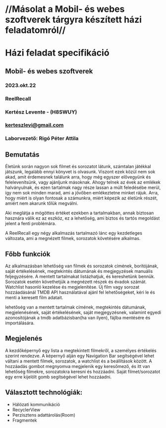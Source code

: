 # //Másolat a Mobil- és webes szoftverek tárgyra készített házi feladatomról//

# Házi feladat specifikáció

## Mobil- és webes szoftverek
### 2023.okt.22
### ReelRecall
### Kertész Levente - (H8SWUY)
### kerteszlevi@gmail.com
### Laborvezető: Rigó Péter Attila

## Bemutatás

Életünk során nagyon sok filmet és sorozatot látunk, számtalan játékkal játszunk, legalább ennyi könyvet is olvasunk. Viszont ezek közül nem sok akad, amit érdemesnek találunk arra, hogy még egyszer elővegyünk és felelevenítsünk, vagy ajánljunk másoknak. Ahogy telnek az évek az emlékek halványulnak, és ezen tartalmak nagy része lassan a múlt feledésébe merül, így nem sok minden marad, ami a jövőben emlékeztetne minket rájuk. Arra, hogy miért is olyan fontosak a számunkra, miért képezik az életünk részét, amiért nem akarunk tőlük megválni.

Aki meglátja a mögöttes értéket ezekben a tartalmakban, annak biztosan hasznára válik ez az eszköz, ez a lehetőség, ami biztos és tartós megoldást jelent a fenti problémára.

A ReelRecall egy négy alkalmazás tartalmazó lánc egy kezdetleges változata, ami a megnézett filmek, sorozatok követésére alkalmas.

## Főbb funkciók

Az alkalmazásban lehetőség van filmek és sorozatok címének, borítójának, saját értékelésének, megtekintés dátumának és megjegyzések manuális feljegyzésére. A mentett tartalmakat listázhatjuk, és kereshetünk bennük. Sorozatok esetén követhetjük a megnézett részek és évadok számát. Watchlist hasonló kezelése és megjelenítése.
Új film vagy sorozat hozzáadásánál TMDB API használatával ajánl fel lehetőségeket, kéri le és menti a keresett film adatait.

lehetőség van a mentett tartalmak címének, megtekintés dátumának, megjelenésének, saját értékelésének, saját megjegyzésnek, valamint egyedi azonosítójának a tmdb adatbázisban(ha van ilyen), fájlba mentésére és importálására.

## Megjelenés
A kezdőképernyő egy lista a megtekintett filmekről, a személyes értékelés szerint rendezve. A képernyő alján egy Navigation Bar segítségével lehet váltani a mentett filmek, sorozatok, a watchlist és a beállítások között. A hozzáadás gombot megnyomva megjelenik egy keresőmező, és itt van lehetőség filmekre, sorozatokra keresni és hozzáadni. Saját filmet/sorozatot egy erre kijelölt gomb segítségével lehet hozzáadni.

## Választott technológiák:

- Hálózati kommunikáció
- RecyclerView
- Perzisztens adattárolás(Room)
- Fragmentek
